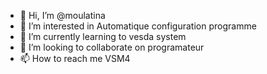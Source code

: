 - 👋 Hi, I’m @moulatina
- 👀 I’m interested in Automatique configuration programme 
- 🌱 I’m currently learning to vesda system 
- 💞️ I’m looking to collaborate on programateur 
- 📫 How to reach me VSM4

<!---
moulatina/moulatina is a ✨ special ✨ repository because its `README.md` (this file) appears on your GitHub profile.
You can click the Preview link to take a look at your changes.
--->
